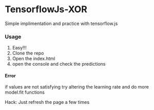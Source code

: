 # TensorflowJs-XOR
Simple implimentation and practice with tensorflow.js
<h3>Usage</h3>
<ol>
<li>Easy!!!</li>
<li>Clone the repo</li>
<li>Open the index.html</li>
<li>open the console and check the predictions</li>
</ol> 

<h4>Error</h4>
<p>if values are not satisfying try altering the learning rate and do more model.fit functions </p>
<p>Hack: Just refresh the page a few times</p>
